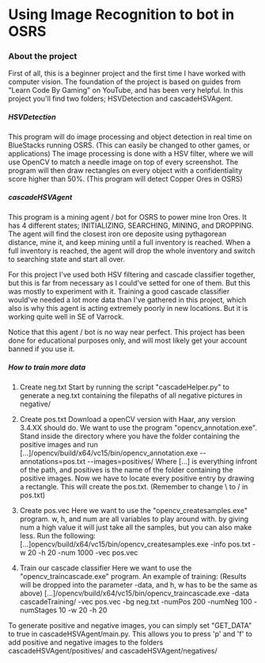 # Using Image Recognition to bot in OSRS

### About the project
First of all, this is a beginner project and the first time I have worked with computer vision. The foundation of the project is based on guides from "Learn Code By Gaming" on YouTube, and has been very helpful. In this project you'll find two folders; HSVDetection and cascadeHSVAgent. 

##### HSVDetection
This program will do image processing and object detection in real time on BlueStacks running OSRS. (This can easily be changed to other games, or applications) The image processing is done with a HSV filter, where we will use OpenCV to match a needle image on top of every screenshot. The program will then draw rectangles on every object with a confidentiality score higher than 50%. (This program will detect Copper Ores in OSRS)

##### cascadeHSVAgent
This program is a mining agent / bot for OSRS to power mine Iron Ores. It has 4 different states; INITIALIZING, SEARCHING, MINING, and DROPPING. The agent will find the closest iron ore deposite using pythagorean distance, mine it, and keep mining until a full inventory is reached. When a full inventory is reached, the agent will drop the whole inventory and switch to searching state and start all over. 

For this project I've used both HSV filtering and cascade classifier together, but this is far from necessary as I could've setted for one of them. But this was mostly to experiment with it. Training a good cascade classifier would've needed a lot more data than I've gathered in this project, which also is why this agent is acting extremely poorly in new locations. But it is working quite well in SE of Varrock. 

Notice that this agent / bot is no way near perfect. This project has been done for educational purposes only, and will most likely get your account banned if you use it. 

##### How to train more data
1) Create neg.txt
Start by running the script "cascadeHelper.py" to generate a neg.txt containing the filepaths of all
negative pictures in negative/

2) Create pos.txt
Download a openCV version with Haar, any version 3.4.XX should do. We want to use the 
program "opencv_annotation.exe". Stand inside the directory where you have the folder containing the positive
images and run [...]/opencv/build/x64/vc15/bin/opencv_annotation.exe --annotations=pos.txt --images=positives/
Where [...] is everything infront of the path, and positives is the name of the folder containing the positive images.
Now we have to locate every positive entry by drawing a rectangle. This will create the pos.txt. (Remember to change \ to / in pos.txt)

3) Create pos.vec
Here we want to use the "opencv_createsamples.exe" program. w, h, and num are all variables to play around with. 
by giving num a high value it will just take all the samples, but you can also make less. Run the following:
[...]opencv/build/x64/vc15/bin/opencv_createsamples.exe -info pos.txt -w 20 -h 20 -num 1000 -vec pos.vec

4) Train our cascade classifier
Here we want to use the "opencv_traincascade.exe" program. An example of training: (Results will be dropped into the parameter -data, and h, w has to be the same as above)
[...]/opencv/build/x64/vc15/bin/opencv_traincascade.exe -data cascadeTraining/ -vec pos.vec -bg neg.txt -numPos 200 -numNeg 100 -numStages 10 -w 20 -h 20

To generate positive and negative images, you can simply set "GET_DATA" to true in cascadeHSVAgent/main.py. This allows you to press 'p' and 'f' to add positive and negative images to the folders cascadeHSVAgent/positives/ and cascadeHSVAgent/negatives/
